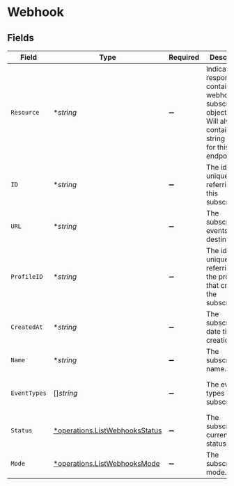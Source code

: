 # Webhook


## Fields

| Field                                                                                                                      | Type                                                                                                                       | Required                                                                                                                   | Description                                                                                                                | Example                                                                                                                    |
| -------------------------------------------------------------------------------------------------------------------------- | -------------------------------------------------------------------------------------------------------------------------- | -------------------------------------------------------------------------------------------------------------------------- | -------------------------------------------------------------------------------------------------------------------------- | -------------------------------------------------------------------------------------------------------------------------- |
| `Resource`                                                                                                                 | **string*                                                                                                                  | :heavy_minus_sign:                                                                                                         | Indicates the response contains a webhook subscription object.<br/>Will always contain the string `webhook` for this endpoint. | webhook                                                                                                                    |
| `ID`                                                                                                                       | **string*                                                                                                                  | :heavy_minus_sign:                                                                                                         | The identifier uniquely referring to this subscription.                                                                    | hook_tNP6fpF9fLJpFWziRcgiH                                                                                                 |
| `URL`                                                                                                                      | **string*                                                                                                                  | :heavy_minus_sign:                                                                                                         | The subscription's events destination.                                                                                     | https://example.com/webhook-endpoint                                                                                       |
| `ProfileID`                                                                                                                | **string*                                                                                                                  | :heavy_minus_sign:                                                                                                         | The identifier uniquely referring to the profile that created the subscription.                                            | pfl_YyoaNFjtHc                                                                                                             |
| `CreatedAt`                                                                                                                | **string*                                                                                                                  | :heavy_minus_sign:                                                                                                         | The subscription's date time of creation.                                                                                  | 2023-03-15T10:00:00Z                                                                                                       |
| `Name`                                                                                                                     | **string*                                                                                                                  | :heavy_minus_sign:                                                                                                         | The subscription's name.                                                                                                   | Profile Updates Webhook                                                                                                    |
| `EventTypes`                                                                                                               | []*string*                                                                                                                 | :heavy_minus_sign:                                                                                                         | The events types that are subscribed.                                                                                      | [<br/>"profile.create",<br/>"profile.blocked"<br/>]                                                                        |
| `Status`                                                                                                                   | [*operations.ListWebhooksStatus](../../models/operations/listwebhooksstatus.md)                                            | :heavy_minus_sign:                                                                                                         | The subscription's current status.                                                                                         | enabled                                                                                                                    |
| `Mode`                                                                                                                     | [*operations.ListWebhooksMode](../../models/operations/listwebhooksmode.md)                                                | :heavy_minus_sign:                                                                                                         | The subscription's mode.                                                                                                   | live                                                                                                                       |